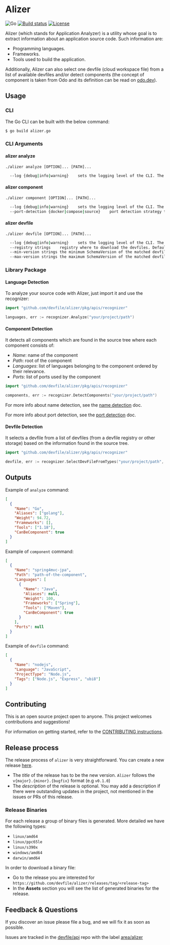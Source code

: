 # Alizer

![Go](https://img.shields.io/badge/Go-1.19-blue)
[![Build status](https://github.com/devfile/alizer/actions/workflows/CI.yml/badge.svg)](https://github.com/devfile/alizer/actions/workflows/CI.yml)
[![License](https://img.shields.io/badge/License-Apache%202.0-orange.svg)](./LICENSE)

Alizer (which stands for Application Analyzer) is a utility whose goal is to extract information about an application source code.
Such information are:

- Programming languages.
- Frameworks.
- Tools used to build the application.

Additionally, Alizer can also select one devfile (cloud workspace file) from a list of available devfiles and/or
detect components (the concept of component is taken from Odo and its definition can be read on [odo.dev](https://odo.dev/docs/getting-started/basics/#component)).

## Usage

### CLI

The Go CLI can be built with the below command:

```bash
$ go build alizer.go
```

### CLI Arguments

#### alizer analyze

```shell
./alizer analyze [OPTION]... [PATH]...
```

```sh
  --log {debug|info|warning}    sets the logging level of the CLI. The arg accepts only 3 values [`debug`, `info`, `warning`]. The default value is `warning` and the logging level is `ErrorLevel`.
```

#### alizer component

```shell
./alizer component [OPTION]... [PATH]...
```

```sh
  --log {debug|info|warning}    sets the logging level of the CLI. The arg accepts only 3 values [`debug`, `info`, `warning`]. The default value is `warning` and the logging level is `ErrorLevel`.
  --port-detection {docker|compose|source}    port detection strategy to use when detecting a port. Currently supported strategies are 'docker', 'compose' and 'source'. You can pass more strategies at the same time. They will be executed in order. By default Alizer will execute docker, compose and source.
```

#### alizer devfile

```shell
./alizer devfile [OPTION]... [PATH]...
```

```sh
  --log {debug|info|warning}    sets the logging level of the CLI. The arg accepts only 3 values [`debug`, `info`, `warning`]. The default value is `warning` and the logging level is `ErrorLevel`.
  --registry strings    registry where to download the devfiles. Default value: https://registry.devfile.io
  --min-version strings the minimum SchemaVersion of the matched devfile(s). The minimum accepted value is `2.0.0`, otherwise an error is returned.
  --max-version strings the maximum SchemaVersion of the matched devfile(s). The minimum accepted value is `2.0.0`, otherwise an error is returned.
```

### Library Package

#### Language Detection

To analyze your source code with Alizer, just import it and use the recognizer:

```go
import "github.com/devfile/alizer/pkg/apis/recognizer"

languages, err := recognizer.Analyze("your/project/path")
```

#### Component Detection

It detects all components which are found in the source tree where each component consists of:

- _Name_: name of the component
- _Path_: root of the component
- _Languages_: list of languages belonging to the component ordered by their relevance.
- _Ports_: list of ports used by the component

```go
import "github.com/devfile/alizer/pkg/apis/recognizer"

components, err := recognizer.DetectComponents("your/project/path")
```

For more info about name detection, see the [name detection](docs/public/name_detection.md) doc.

For more info about port detection, see the [port detection](docs/public/port_detection.md) doc.

#### Devfile Detection

It selects a devfile from a list of devfiles (from a devfile registry or other storage) based on the information found in the source tree.

```go
import "github.com/devfile/alizer/pkg/apis/recognizer"

devfile, err := recognizer.SelectDevFileFromTypes("your/project/path", devfiles)
```

## Outputs

Example of `analyze` command:

```json
[
  {
    "Name": "Go",
    "Aliases": ["golang"],
    "Weight": 94.72,
    "Frameworks": [],
    "Tools": ["1.18"],
    "CanBeComponent": true
  }
]
```

Example of `component` command:

```json
[
  {
    "Name": "spring4mvc-jpa",
    "Path": "path-of-the-component",
    "Languages": [
      {
        "Name": "Java",
        "Aliases": null,
        "Weight": 100,
        "Frameworks": ["Spring"],
        "Tools": ["Maven"],
        "CanBeComponent": true
      }
    ],
    "Ports": null
  }
]
```

Example of `devfile` command:

```json
[
  {
    "Name": "nodejs",
    "Language": "JavaScript",
    "ProjectType": "Node.js",
    "Tags": ["Node.js", "Express", "ubi8"]
  }
]
```

## Contributing

This is an open source project open to anyone. This project welcomes contributions and suggestions!

For information on getting started, refer to the [CONTRIBUTING instructions](CONTRIBUTING.md).

## Release process

The release process of `alizer` is very straightforward. You can create a new release [here](https://github.com/devfile/alizer/releases/new).

- The _title_ of the release has to be the new version. `Alizer` follows the `v{major}.{minor}.{bugfix}` format (e.g `v0.1.0`)
- The _description_ of the release is optional. You may add a description if there were outstanding updates in the project, not mentioned in the issues or PRs of this release.

### Release Binaries
For each release a group of binary files is generated. More detailed we have the following types:
- `linux/amd64`
- `linux/ppc65le`
- `linux/s390x`
- `windows/amd64`
- `darwin/amd64`

In order to download a binary file:
* Go to the release you are interested for `https://github.com/devfile/alizer/releases/tag/<release-tag>`
* In the **Assets** section you will see the list of generated binaries for the release.

## Feedback & Questions

If you discover an issue please file a bug, and we will fix it as soon as possible.

Issues are tracked in the [devfile/api](https://github.com/devfile/api) repo with the label [area/alizer](https://github.com/devfile/api/issues?q=is%3Aopen+is%3Aissue+label%3Aarea%2Falizer)
